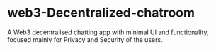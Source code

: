 # web3-Decentralized-chatroom
A Web3 decentralised chatting app with minimal UI and functionality, focused mainly for Privacy and Security of the users.
